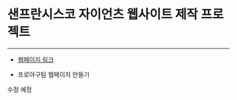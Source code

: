 # 샌프란시스코 자이언츠 웹사이트 제작 프로젝트

---

- [웹페이지 링크](http://3.34.178.255:8080/main/entrance)

- 프로야구팀 웹페이지 만들기

수정 예정

